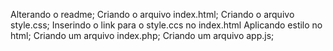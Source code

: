 Alterando o readme;
Criando o arquivo index.html;
Criando o arquivo style.css;
Inserindo o link para o style.ccs no index.html
Aplicando estilo no html;
Criando um arquivo index.php;
Criando um arquivo app.js;


